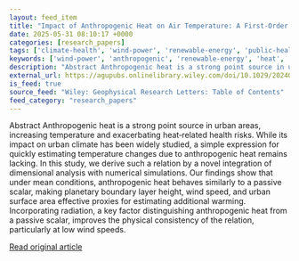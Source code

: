 ```yaml
---
layout: feed_item
title: "Impact of Anthropogenic Heat on Air Temperature: A First‐Order Estimate Using Dimensional Analysis and Numerical Simulations"
date: 2025-05-31 08:10:17 +0000
categories: [research_papers]
tags: ['climate-health', 'wind-power', 'renewable-energy', 'public-health']
keywords: ['wind-power', 'anthropogenic', 'renewable-energy', 'heat', 'impact', 'public-health', 'climate-health']
description: "Abstract Anthropogenic heat is a strong point source in urban areas, increasing temperature and exacerbating heat‐related health risks"
external_url: https://agupubs.onlinelibrary.wiley.com/doi/10.1029/2024GL114400?af=R
is_feed: true
source_feed: "Wiley: Geophysical Research Letters: Table of Contents"
feed_category: "research_papers"
---
```


Abstract Anthropogenic heat is a strong point source in urban areas, increasing temperature and exacerbating heat‐related health risks. While its impact on urban climate has been widely studied, a simple expression for quickly estimating temperature changes due to anthropogenic heat remains lacking. In this study, we derive such a relation by a novel integration of dimensional analysis with numerical simulations. Our findings show that under mean conditions, anthropogenic heat behaves similarly to a passive scalar, making planetary boundary layer height, wind speed, and urban surface area effective proxies for estimating additional warming. Incorporating radiation, a key factor distinguishing anthropogenic heat from a passive scalar, improves the physical consistency of the relation, particularly at low wind speeds.

[Read original article](https://agupubs.onlinelibrary.wiley.com/doi/10.1029/2024GL114400?af=R)
